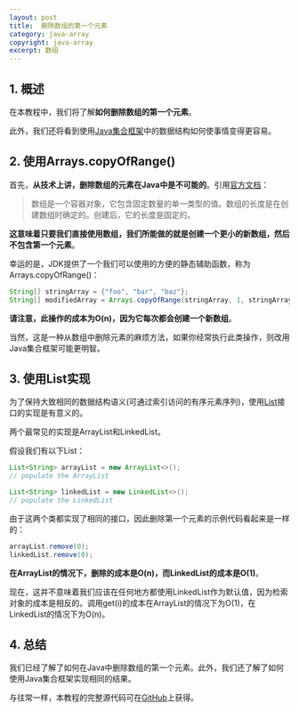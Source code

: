 ```yaml
---
layout: post
title:  删除数组的第一个元素
category: java-array
copyright: java-array
excerpt: 数组
---
```


## 1. 概述

在本教程中，我们将了解**如何删除数组的第一个元素**。

此外，我们还将看到使用[Java集合框架](https://docs.oracle.com/javase/8/docs/technotes/guides/collections/index.html)中的数据结构如何使事情变得更容易。

## 2. 使用Arrays.copyOfRange()

首先，**从技术上讲，删除数组的元素在Java中是不可能的**。引用[官方文档](https://docs.oracle.com/javase/tutorial/java/nutsandbolts/arrays.html)：

> 数组是一个容器对象，它包含固定数量的单一类型的值。数组的长度是在创建数组时确定的。创建后，它的长度是固定的。

**这意味着只要我们直接使用数组，我们所能做的就是创建一个更小的新数组，然后不包含第一个元素**。

幸运的是，JDK提供了一个我们可以使用的方便的静态辅助函数，称为Arrays.copyOfRange()：

```java
String[] stringArray = {"foo", "bar", "baz"};
String[] modifiedArray = Arrays.copyOfRange(stringArray, 1, stringArray.length);
```

**请注意，此操作的成本为O(n)，因为它每次都会创建一个新数组**。

当然，这是一种从数组中删除元素的麻烦方法，如果你经常执行此类操作，则改用Java集合框架可能更明智。

## 3. 使用List实现

为了保持大致相同的数据结构语义(可通过索引访问的有序元素序列)，使用[List](https://docs.oracle.com/en/java/javase/11/docs/api/java.base/java/util/List.html)接口的实现是有意义的。

两个最常见的实现是ArrayList和LinkedList。

假设我们有以下List：

```java
List<String> arrayList = new ArrayList<>();
// populate the ArrayList

List<String> linkedList = new LinkedList<>();
// populate the LinkedList
```

由于这两个类都实现了相同的接口，因此删除第一个元素的示例代码看起来是一样的：

```java
arrayList.remove(0);
linkedList.remove(0);
```

**在ArrayList的情况下，删除的成本是O(n)，而LinkedList的成本是O(1)**。

现在，这并不意味着我们应该在任何地方都使用LinkedList作为默认值，因为检索对象的成本是相反的。调用get(i)的成本在ArrayList的情况下为O(1)，在LinkedList的情况下为O(n)。

## 4. 总结

我们已经了解了如何在Java中删除数组的第一个元素。此外，我们还了解了如何使用Java集合框架实现相同的结果。

与往常一样，本教程的完整源代码可在[GitHub](https://github.com/tuyucheng7/taketoday-tutorial4j/tree/master/java-core-modules/java-arrays-operations-basic)上获得。